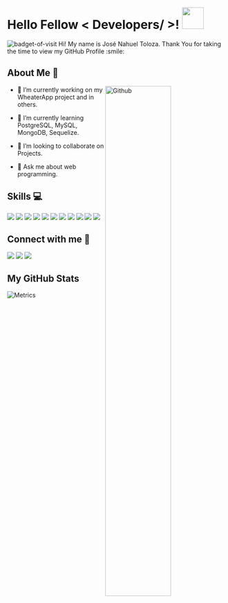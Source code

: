 # Hello Fellow < Developers/ >! <img src = "https://raw.githubusercontent.com/MartinHeinz/MartinHeinz/master/wave.gif" width = 50px>
<img alt="badget-of-visit" src = "https://visitor-badge.glitch.me/badge?page_id=Nahuel1440.Nahuel1440">
Hi! My name is José Nahuel Toloza. Thank You for taking the time to view my GitHub Profile :smile: 

## About Me 🚀 

<img width="55%" align="right" alt="Github" src="https://raw.githubusercontent.com/onimur/.github/master/.resources/git-header.svg" />

- 🔭 I’m currently working on my WheaterApp project and in others.

- 🌱 I’m currently learning PostgreSQL, MySQL, MongoDB, Sequelize.

- 👯 I’m looking to collaborate on Projects.

- 💬 Ask me about web programming.

## Skills 💻

<img src ='https://img.shields.io/badge/JavaScript-323330?style=for-the-badge&logo=javascript&logoColor=F7DF1E'> </a>
<img src ='https://img.shields.io/badge/Node.js-339933?style=for-the-badge&logo=nodedotjs&logoColor=white'>
<img src ='https://img.shields.io/badge/React_Router-CA4245?style=for-the-badge&logo=react-router&logoColor=white'>
<img src ='https://img.shields.io/badge/React-20232A?style=for-the-badge&logo=react&logoColor=61DAFB'>
<img src ='https://img.shields.io/badge/C-00599C?style=for-the-badge&logo=c&logoColor=white'>
<img src ='https://img.shields.io/badge/Bootstrap-563D7C?style=for-the-badge&logo=bootstrap&logoColor=white'>
<img src ='https://img.shields.io/badge/Redux-593D88?style=for-the-badge&logo=redux&logoColor=white'>
<img src ='https://img.shields.io/badge/Express.js-000000?style=for-the-badge&logo=express&logoColor=white'>
<img src ='https://img.shields.io/badge/HTML5-E34F26?style=for-the-badge&logo=html5&logoColor=white'>
<img src ='https://img.shields.io/badge/CSS3-1572B6?style=for-the-badge&logo=css3&logoColor=white'>
<img src ='https://img.shields.io/badge/GIT-E44C30?style=for-the-badge&logo=git&logoColor=white'>

## Connect with me 🤝 
<a href = 'https://www.linkedin.com/in/jose-nahuel-toloza'> <img src="https://img.shields.io/badge/LinkedIn-0077B5?style=for-the-badge&logo=linkedin&logoColor=white"/></a> 
<a href = 'https://www.instagram.com/nahueltoloza_04/'> <img src="https://img.shields.io/badge/Instagram-E4405F?style=for-the-badge&logo=instagram&logoColor=white"/></a> 
<a href = 'mailto:Nahueltoloza014@gmail.com'> <img src="https://img.shields.io/badge/Gmail-D14836?style=for-the-badge&logo=gmail&logoColor=white"/></a> 

## My GitHub Stats 

![Metrics](https://metrics.lecoq.io/Nahuel1440?template=terminal&base.header=0&base.activity=0&base.repositories=0&base.metadata=0&languages=1&languages.limit=8&languages.colors=github&languages.threshold=0%25&config.timezone=America%2FToronto)

